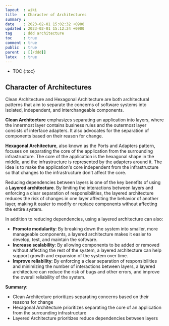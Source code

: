 ```yaml
---
layout  : wiki
title   : Character of Architectures
summary : 
date    : 2023-02-01 15:02:32 +0900
updated : 2023-02-01 15:12:24 +0900
tag     : ddd architecture
toc     : true
comment : true
public  : true
parent  : [[/ddd]]
latex   : true
---
```

* TOC
{:toc}

## Character of Architectures 

Clean Architecture and Hexagonal Architecture are both architectural patterns that aim to separate the concerns of software systems into isolated, independent, and interchangeable components.

__Clean Architecture__ emphasizes separating an application into layers, where the innermost layer contains business rules and the outermost layer consists of interface adapters. It also advocates for the separation of components based on their reason for change.

__Hexagonal Architecture__, also known as the Ports and Adapters pattern, focuses on separating the core of the application from the surrounding infrastructure. The core of the application is the hexagonal shape in the middle, and the infrastructure is represented by the adapters around it. The idea is to make the application's core independent from the infrastructure so that changes to the infrastructure don't affect the core.

Reducing dependencies between layers is one of the key benefits of using a __Layered architecture__. By limiting the interactions between layers and enforcing a clear separation of responsibilities, the layered architecture reduces the risk of changes in one layer affecting the behavior of another layer, making it easier to modify or replace components without affecting the entire system.

In addition to reducing dependencies, using a layered architecture can also:

- __Promote modularity__: By breaking down the system into smaller, more manageable components, a layered architecture makes it easier to develop, test, and maintain the software.
- __Increase scalability__: By allowing components to be added or removed without affecting the rest of the system, a layered architecture can help support growth and expansion of the system over time.
- __Improve reliability__: By enforcing a clear separation of responsibilities and minimizing the number of interactions between layers, a layered architecture can reduce the risk of bugs and other errors, and improve the overall reliability of the system.

__Summary:__
- Clean Architecture prioritizes separating concerns based on their reasons for change
- Hexagonal Architecture prioritizes separating the core of an application from the surrounding infrastructure
- Layered Architecture prioritizes reduce dependencies between layers